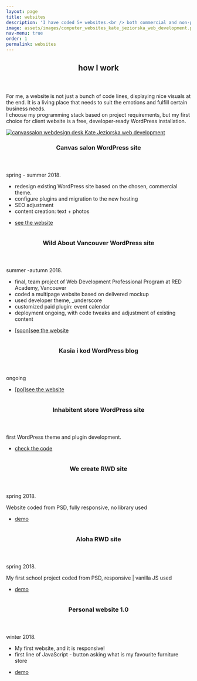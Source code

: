 ```yaml
---
layout: page
title: websites
description: 'I have coded 5+ websites.<br /> both commercial and non-profit projects.<br /> <br /> see them all'
image: assets/images/computer_websites_kate_jeziorska_web_development.png" alt="computer on a desk Kate Jeziorska web development"
nav-menu: true
order: 1
permalink: websites
---
```


<!-- Main -->
<div id="main">

<!-- One -->
<section id="one">
	<div class="inner">
		<header class="major">
			<h2>how I work</h2>
		</header>
		<p>For me, a website is not just a bunch of code lines, displaying nice visuals at the end. It is a living place that needs to suit the emotions and fulfill certain business needs.<br />I choose my programming stack based on project requirements, but my first choice for client website is a free, developer-ready WordPress installation.</p>
	</div>
</section>

<!-- Two -->
<section id="two" class="spotlights inner">
	<section class="website-item">
		<a href="https://www.canvassalon.ca/" class="image">
			<img src="assets/images/canvassalon_kate_jeziorska_web_development.png" alt="canvassalon webdesign desk Kate Jeziorska web development"  />
		</a>
		<div class="content">
			<div class="inner">
				<header class="major">
					<h3>Canvas salon WordPress site</h3>
				</header>
						<p>spring - summer 2018.</p>
						<ul>
						<li>redesign existing WordPress site based on the chosen, commercial theme.</li>
						<li>configure plugins and migration to the new hosting</li>
						<li>SEO adjustment</li>
						<li>content creation: text + photos</li>
						</ul>
				<ul class="actions">
					<li><a href="https://www.canvassalon.ca/" class="button">see the website</a></li>
				</ul>
			</div>
		</div>
	</section>
	<section class="website-item">
		<a href="#" class="image">
			<img src="assets/images/wav_kate_jeziorska_web_development.png" alt="" data-position="top center" />
		</a>
		<div class="content">
			<div class="inner">
				<header class="major">
					<h3>Wild About Vancouver WordPress site</h3>
				</header>
				<p>summer -autumn 2018.</p>
					<ul>
						<li>final, team project of Web Development Professional Program at RED Academy, Vancouver</li>
						<li>coded a multipage website based on delivered mockup</li>
						<li>used developer theme, _underscore</li>
						<li>customized paid plugin: event calendar</li>
						<li>deployment ongoing, with code tweaks and adjustment of existing content</li>
					</ul>
				<ul class="actions">
					<li><a href="#" class="button">[soon]see the website</a></li>
				</ul>
			</div>
		</div>
	</section>
	<section class="website-item">
		<a href="https://www.kasiaikod.pl/" class="image">
			<img src="assets/images/kasiaikod_kate_jeziorska_web_development.png" alt="" data-position="25% 25%" />
		</a>
		<div class="content">
			<div class="inner">
				<header class="major">
					<h3>Kasia i kod WordPress blog</h3>
				</header>
						<p>ongoing</p>
				<ul class="actions">
					<li><a href="https://www.kasiaikod.pl/" class="button">[pol]see the website</a></li>
				</ul>
			</div>
		</div>
	</section>
	<section class="website-item">
		<a href="https://github.com/pinaska/inhabitent_multisite_WP_theme" class="image">
			<img src="assets/images/inhabitent_kate_jeziorska_web_development.png" alt="" data-position="25% 25%" />
		</a>
		<div class="content">
			<div class="inner">
				<header class="major">
					<h3>Inhabitent store WordPress site</h3>
				</header>
						<p>first WordPress theme and plugin development.</p>
				<ul class="actions">
					<li><a href="https://github.com/pinaska/inhabitent_multisite_WP_theme" class="button">check the code</a></li>
				</ul>
			</div>
		</div>
	</section>
	<section class="website-item">
		<a href="https://pinaska.github.io/we_create_rwd_one_page_site/" class="image">
			<img src="assets/images/we_create_kate_jeziorska_web_development.png" alt="" data-position="25% 25%" />
		</a>
		<div class="content">
			<div class="inner">
				<header class="major">
					<h3>We create RWD site</h3>
				</header>
				<p>spring 2018.</p>
				<p>Website coded from PSD, fully responsive, no library used</p>
				<ul class="actions">
					<li><a href="https://pinaska.github.io/we_create_rwd_one_page_site/" class="button">demo</a></li>
				</ul>
			</div>
		</div>
	</section>
	<section class="website-item">
		<a href="https://pinaska.github.io/aloha_webiste_one-page/" class="image">
			<img src="assets/images/aloha_kate_jeziorska_web_development.png" alt="" data-position="25% 25%" />
		</a>
		<div class="content">
			<div class="inner">
				<header class="major">
					<h3>Aloha RWD site</h3>
				</header>
				<p>spring 2018.</p>
				<p>My first school project coded from PSD, responsive | vanilla JS used</p>
				<ul class="actions">
					<li><a href="https://pinaska.github.io/aloha_webiste_one-page/" class="button">demo</a></li>
				</ul>
			</div>
		</div>
	</section>
	<section class="website-item">
		<a href="https://pinaska.github.io/kate_jeziorska_one-page_website/" class="image">
			<img src="assets/images/first_web_kate_jeziorska_web_development.png" alt="" data-position="25% 25%" />
		</a>
		<div class="content">
			<div class="inner">
				<header class="major">
					<h3>Personal website 1.0</h3>
				</header>
				<p>winter 2018.</p>
				<ul>
				<li>My first website, and it is responsive!</li>
				<li>first line of JavaScript - button asking what is my favourite furniture store</li>
				</ul>
				<ul class="actions">
					<li><a href="https://pinaska.github.io/kate_jeziorska_one-page_website/" class="button">demo</a></li>
				</ul>
			</div>
		</div>
	</section>
</section>
</div>
